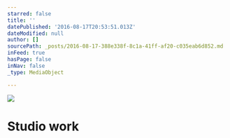 ```yaml
---
starred: false
title: ''
datePublished: '2016-08-17T20:53:51.013Z'
dateModified: null
author: []
sourcePath: _posts/2016-08-17-388e338f-8c1a-41ff-af20-c035eab6d852.md
inFeed: true
hasPage: false
inNav: false
_type: MediaObject

---
```

![](https://the-grid-user-content.s3-us-west-2.amazonaws.com/16fe1f3f-e061-4887-ac70-0be0b1a2cf12.jpg)

# Studio work